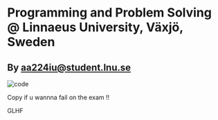 # Programming and Problem Solving @ Linnaeus University, Växjö, Sweden
## By aa224iu@student.lnu.se

![code](https://media.giphy.com/media/13HgwGsXF0aiGY/giphy.gif)

Copy if u wannna fail on the exam !!

GLHF